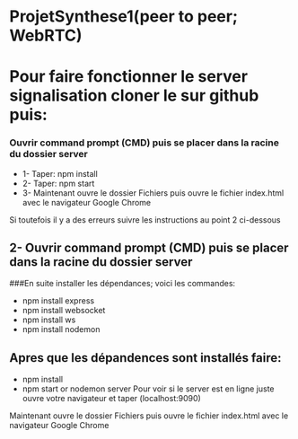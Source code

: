 # ProjetSynthese1(peer to peer; WebRTC)
# Pour faire fonctionner le server signalisation cloner le sur github puis:
### Ouvrir command prompt (CMD) puis se placer dans la racine du dossier server 
* 1- Taper: npm install 
* 2- Taper: npm start
* 3- Maintenant ouvre le dossier Fichiers puis ouvre le fichier index.html avec le navigateur Google Chrome

Si toutefois il y a des erreurs suivre les instructions au point 2 ci-dessous

## 2- Ouvrir command prompt (CMD) puis se placer dans la racine du dossier server 
###En suite installer les dépendances; voici les commandes:
* npm install express
* npm install websocket
* npm install ws 
* npm install nodemon 
## Apres que les dépandences sont installés faire:
* npm install
* npm start or nodemon server
Pour voir si le server est en ligne juste ouvre votre navigateur et taper (localhost:9090)

Maintenant ouvre le dossier Fichiers puis ouvre le fichier index.html avec le navigateur Google Chrome

